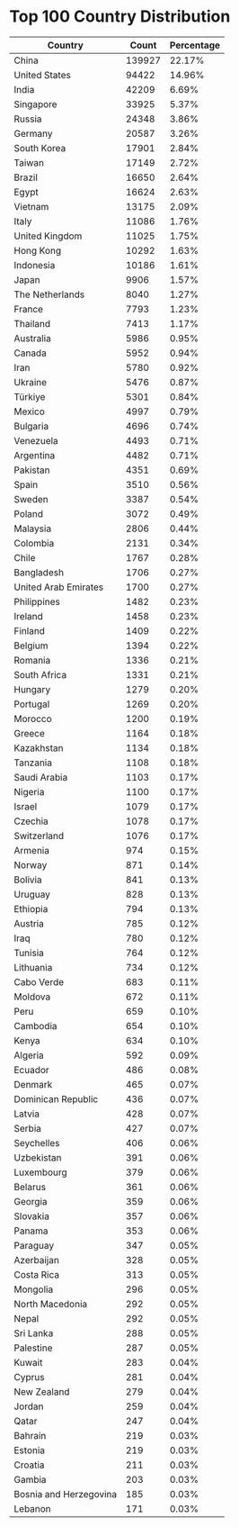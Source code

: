 # Top 100 Country Distribution
| Country | Count | Percentage |
|----|----|----|
| China | 139927 | 22.17% |
| United States | 94422 | 14.96% |
| India | 42209 | 6.69% |
| Singapore | 33925 | 5.37% |
| Russia | 24348 | 3.86% |
| Germany | 20587 | 3.26% |
| South Korea | 17901 | 2.84% |
| Taiwan | 17149 | 2.72% |
| Brazil | 16650 | 2.64% |
| Egypt | 16624 | 2.63% |
| Vietnam | 13175 | 2.09% |
| Italy | 11086 | 1.76% |
| United Kingdom | 11025 | 1.75% |
| Hong Kong | 10292 | 1.63% |
| Indonesia | 10186 | 1.61% |
| Japan | 9906 | 1.57% |
| The Netherlands | 8040 | 1.27% |
| France | 7793 | 1.23% |
| Thailand | 7413 | 1.17% |
| Australia | 5986 | 0.95% |
| Canada | 5952 | 0.94% |
| Iran | 5780 | 0.92% |
| Ukraine | 5476 | 0.87% |
| Türkiye | 5301 | 0.84% |
| Mexico | 4997 | 0.79% |
| Bulgaria | 4696 | 0.74% |
| Venezuela | 4493 | 0.71% |
| Argentina | 4482 | 0.71% |
| Pakistan | 4351 | 0.69% |
| Spain | 3510 | 0.56% |
| Sweden | 3387 | 0.54% |
| Poland | 3072 | 0.49% |
| Malaysia | 2806 | 0.44% |
| Colombia | 2131 | 0.34% |
| Chile | 1767 | 0.28% |
| Bangladesh | 1706 | 0.27% |
| United Arab Emirates | 1700 | 0.27% |
| Philippines | 1482 | 0.23% |
| Ireland | 1458 | 0.23% |
| Finland | 1409 | 0.22% |
| Belgium | 1394 | 0.22% |
| Romania | 1336 | 0.21% |
| South Africa | 1331 | 0.21% |
| Hungary | 1279 | 0.20% |
| Portugal | 1269 | 0.20% |
| Morocco | 1200 | 0.19% |
| Greece | 1164 | 0.18% |
| Kazakhstan | 1134 | 0.18% |
| Tanzania | 1108 | 0.18% |
| Saudi Arabia | 1103 | 0.17% |
| Nigeria | 1100 | 0.17% |
| Israel | 1079 | 0.17% |
| Czechia | 1078 | 0.17% |
| Switzerland | 1076 | 0.17% |
| Armenia | 974 | 0.15% |
| Norway | 871 | 0.14% |
| Bolivia | 841 | 0.13% |
| Uruguay | 828 | 0.13% |
| Ethiopia | 794 | 0.13% |
| Austria | 785 | 0.12% |
| Iraq | 780 | 0.12% |
| Tunisia | 764 | 0.12% |
| Lithuania | 734 | 0.12% |
| Cabo Verde | 683 | 0.11% |
| Moldova | 672 | 0.11% |
| Peru | 659 | 0.10% |
| Cambodia | 654 | 0.10% |
| Kenya | 634 | 0.10% |
| Algeria | 592 | 0.09% |
| Ecuador | 486 | 0.08% |
| Denmark | 465 | 0.07% |
| Dominican Republic | 436 | 0.07% |
| Latvia | 428 | 0.07% |
| Serbia | 427 | 0.07% |
| Seychelles | 406 | 0.06% |
| Uzbekistan | 391 | 0.06% |
| Luxembourg | 379 | 0.06% |
| Belarus | 361 | 0.06% |
| Georgia | 359 | 0.06% |
| Slovakia | 357 | 0.06% |
| Panama | 353 | 0.06% |
| Paraguay | 347 | 0.05% |
| Azerbaijan | 328 | 0.05% |
| Costa Rica | 313 | 0.05% |
| Mongolia | 296 | 0.05% |
| North Macedonia | 292 | 0.05% |
| Nepal | 292 | 0.05% |
| Sri Lanka | 288 | 0.05% |
| Palestine | 287 | 0.05% |
| Kuwait | 283 | 0.04% |
| Cyprus | 281 | 0.04% |
| New Zealand | 279 | 0.04% |
| Jordan | 259 | 0.04% |
| Qatar | 247 | 0.04% |
| Bahrain | 219 | 0.03% |
| Estonia | 219 | 0.03% |
| Croatia | 211 | 0.03% |
| Gambia | 203 | 0.03% |
| Bosnia and Herzegovina | 185 | 0.03% |
| Lebanon | 171 | 0.03% |
